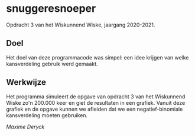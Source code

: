 # snuggeresnoeper
Opdracht 3 van het Wiskunnend Wiske, jaargang 2020-2021. 

## Doel
Het doel van deze programmacode was simpel: een idee krijgen van welke kansverdeling gebruik werd gemaakt.

## Werkwijze
Het programma simuleert de opgave van opdracht 3 van het Wiskunnend Wiske zo'n 200.000 keer en giet de resultaten in een grafiek. Vanuit deze grafiek en de opgave kunnen we afleiden dat we een negatief-binomiale kansverdeling moeten gebruiken.

*Maxime Deryck*
